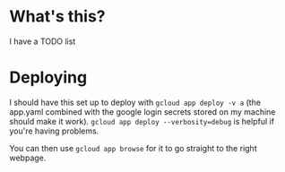 # What's this?

I have a TODO list 

# Deploying

I should have this set up to deploy with `gcloud app deploy -v a` (the app.yaml combined with the google login secrets stored on my machine should make it work). `gcloud app deploy --verbosity=debug` is helpful if you're having problems.

You can then use `gcloud app browse` for it to go straight to the right webpage.